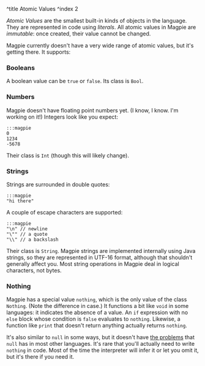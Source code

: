 ^title Atomic Values
^index 2

*Atomic Values* are the smallest built-in kinds of objects in the language. They
are represented in code using *literals*. All atomic values in Magpie are
*immutable*: once created, their value cannot be changed.

Magpie currently doesn't have a very wide range of atomic values, but it's
getting there. It supports:

### Booleans

A boolean value can be `true` or `false`. Its class is `Bool`.

### Numbers

Magpie doesn't have floating point numbers yet. (I know, I know. I'm working on it!) Integers look like you expect:
    
    :::magpie
    0
    1234
    -5678

Their class is `Int` (though this will likely change).

### Strings

Strings are surrounded in double quotes:
    
    :::magpie
    "hi there"

A couple of escape characters are supported:

    :::magpie
    "\n" // newline
    "\"" // a quote
    "\\" // a backslash

Their class is `String`. Magpie strings are implemented internally using Java strings, so they are represented in UTF-16 format, although that shouldn't generally affect you. Most string operations in Magpie deal in logical characters, not bytes.

### Nothing

Magpie has a special value `nothing`, which is the only value of the class
`Nothing`. (Note the difference in case.) It functions a bit like `void` in some
languages: it indicates the absence of a value. An `if` expression with no
`else` block whose condition is `false` evaluates to `nothing`. Likewise, a
function like `print` that doesn't return anything actually returns `nothing`.

It's also similar to `null` in some ways, but it doesn't have [the
problems](http://journal.stuffwithstuff.com/2010/08/23/void-null-maybe-and-nothing/)
that `null` has in most other languages. It's rare that you'll actually need to
write `nothing` in code. Most of the time the interpreter will infer it or let
you omit it, but it's there if you need it.
